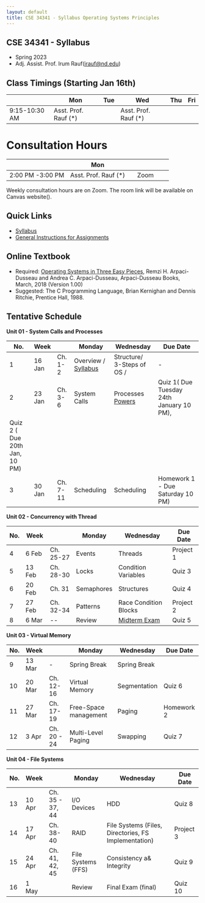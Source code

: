 ```yaml
---
layout: default
title: CSE 34341 - Syllabus Operating Systems Principles 
---
```


## CSE 34341 - Syllabus 

- Spring 2023
- Adj. Assist. Prof. Irum Rauf(irauf@nd.edu)


## Class Timings (Starting Jan 16th)

|   | Mon | Tue | Wed | Thu | Fri |
|---|-----|-----|-----|-----|-----|
|9:15-10:30 AM | Asst. Prof. Rauf (\*) |     |   Asst. Prof. Rauf (\*)    |  |  |

# Consultation Hours

|   | Mon |  |  |  |  |
|---|-----|-----|-----|-----|-----|
|2:00 PM -3:00 PM | Asst. Prof. Rauf (\*) |     |   Zoom    |  |  | 

Weekly consultation hours are on Zoom. The room link will be available on Canvas website().

## Quick Links

- [Syllabus](syllabus)
- [General Instructions for Assignments](general)


## Online Textbook

- Required: [Operating Systems in Three Easy Pieces](https://pages.cs.wisc.edu/~remzi/OSTEP), Remzi H. Arpaci-Dusseau and Andrea C. Arpaci-Dusseau, Arpaci-Dusseau Books, March, 2018 (Version 1.00)
- Suggested: The C Programming Language, Brian Kernighan and Dennis Ritchie, Prentice Hall, 1988.


## Tentative Schedule

 **Unit 01 - System Calls and Processes**  
 
|No. |Week  |  | Monday |Wednesday |Due Date|
|---|-------|------------------------------------|--------|-----------|------------|
|1 | 16 Jan	| Ch. 1-2 | Overview / [Syllabus](syllabus) | Structure/ 3-Steps of OS / | - |
|2 | 23 Jan	| Ch. 3-6	| System Calls	                  | Processes   [Powers](powers) | Quiz 1( Due Tuesday 24th January 10 PM), 
                                                                                        Quiz 2 ( Due 20th Jan, 10 PM)   |
|3 | 30 Jan	| Ch. 7-11| Scheduling	                    | Scheduling	                | Homework 1 - Due Saturday 10 PM)|



 **Unit 02 - Concurrency with Thread**  
 
|No. |Week  |   | Monday |Wednesday |Due Date|
|---|-------|------------------------------------|--------|-----------|------------|
|4 | 6 Feb	| Ch. 25-27	| Events| Threads| Project 1 |
|5 | 13 Feb		| Ch. 28-30	   | Locks | Condition Variables | Quiz 3 |
|6 | 20 Feb	| Ch. 31	| Semaphores   | Structures |Quiz 4 |
|7 | 27 Feb	| Ch. 32-34	| Patterns	| Race Condition Blocks	| Project 2|
|8 | 6 Mar	| --	      | Review | [Midterm Exam](midterm)	| Quiz 5 |

 **Unit 03 - Virtual Memory**  
 
|No. |Week  |  | Monday |Wednesday |Due Date|
|---|-------|------------------------------------|--------|-----------|------------|
|9 | 13 Mar		| - | Spring Break | Spring Break |  |
|10 | 20 Mar	| Ch. 12-16	| Virtual Memory | Segmentation |	 Quiz 6 | 
|11 | 27 Mar	| Ch. 17-19	| Free-Space management | Paging |	Homework 2 | 
|12 | 3 Apr	| Ch. 20 - 24	| Multi-Level Paging | Swapping	|  Quiz 7|

 **Unit 04 - File Systems**  
 
|No. |Week  |   | Monday |Wednesday |Due Date|
|---|-------|------------------------------------|--------|-----------|------------|
|13 | 10 Apr	| Ch. 35 - 37, 44	| I/O Devices  | HDD | Quiz 8 | 
|14 | 17 Apr 	| Ch. 38-40	| RAID	| File Systems (Files, Directories, FS Implementation) | Project 3 |
|15 | 24 Apr	| Ch. 41, 42, 45| File Systems (FFS) | Consistency a& Integrity | Quiz 9 |
|16  | 1 May   | | Review | Final Exam (final) |  Quiz 10 |
